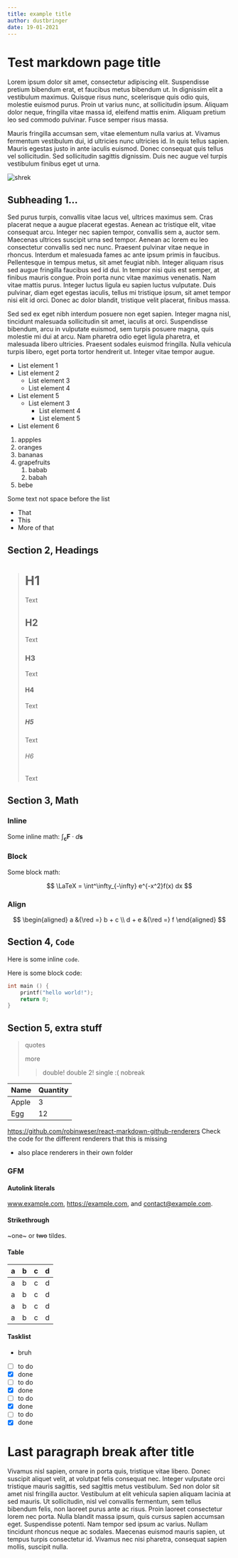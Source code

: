```yaml
---
title: example title
author: dustbringer
date: 19-01-2021
---
```


# Test markdown page title

Lorem ipsum dolor sit amet, consectetur adipiscing elit. Suspendisse pretium bibendum erat, et faucibus metus bibendum ut. In dignissim elit a vestibulum maximus. Quisque risus nunc, scelerisque quis odio quis, molestie euismod purus. Proin ut varius nunc, at sollicitudin ipsum. Aliquam dolor neque, fringilla vitae massa id, eleifend mattis enim. Aliquam pretium leo sed commodo pulvinar. Fusce semper risus massa.

Mauris fringilla accumsan sem, vitae elementum nulla varius at. Vivamus fermentum vestibulum dui, id ultricies nunc ultricies id. In quis tellus sapien. Mauris egestas justo in ante iaculis euismod. Donec consequat quis tellus vel sollicitudin. Sed sollicitudin sagittis dignissim. Duis nec augue vel turpis vestibulum finibus eget ut urna.

![shrek](https://img1.looper.com/img/gallery/things-only-adults-notice-in-shrek/intro-1573597941.jpg "wonderful shrek")

## Subheading 1...

Sed purus turpis, convallis vitae lacus vel, ultrices maximus sem. Cras placerat neque a augue placerat egestas. Aenean ac tristique elit, vitae consequat arcu. Integer nec sapien tempor, convallis sem a, auctor sem. Maecenas ultrices suscipit urna sed tempor. Aenean ac lorem eu leo consectetur convallis sed nec nunc. Praesent pulvinar vitae neque in rhoncus. Interdum et malesuada fames ac ante ipsum primis in faucibus. Pellentesque in tempus metus, sit amet feugiat nibh. Integer aliquam risus sed augue fringilla faucibus sed id dui. In tempor nisi quis est semper, at finibus mauris congue. Proin porta nunc vitae maximus venenatis. Nam vitae mattis purus. Integer luctus ligula eu sapien luctus vulputate. Duis pulvinar, diam eget egestas iaculis, tellus mi tristique ipsum, sit amet tempor nisi elit id orci. Donec ac dolor blandit, tristique velit placerat, finibus massa.

Sed sed ex eget nibh interdum posuere non eget sapien. Integer magna nisl, tincidunt malesuada sollicitudin sit amet, iaculis at orci. Suspendisse bibendum, arcu in vulputate euismod, sem turpis posuere magna, quis molestie mi dui at arcu. Nam pharetra odio eget ligula pharetra, et malesuada libero ultricies. Praesent sodales euismod fringilla. Nulla vehicula turpis libero, eget porta tortor hendrerit ut. Integer vitae tempor augue.

-   List element 1
-   List element 2
    -   List element 3
    -   List element 4
-   List element 5
    -   List element 3
        -   List element 4
        -   List element 5
-   List element 6

1. appples
2. oranges
3. bananas
4. grapefruits
    1. babab
    2. babah
5. bebe

Some text not space before the list
-   That
-   This
-   More of that

## Section 2, Headings

> # H1
> Text
> ## H2
> Text
> ### H3
> Text
> #### H4
> Text
> ##### H5
> Text
> ###### H6
> Text


## Section 3, Math

### Inline

Some inline math: $\int_\mathbf{c} \mathbf{F}\cdot d\mathbf{s}$

### Block

Some block math:

$$
\LaTeX = \int^\infty_{-\infty} e^{-x^2}f(x) dx
$$

### Align

$$
\begin{aligned}
   a     &{\red =} b + c \\
   d + e &{\red =} f
\end{aligned}
$$

## Section 4, `Code`

Here is some inline `code`.

Here is some block code:

```c
int main () {
    printf("hello world!");
    return 0;
}
```

## Section 5, extra stuff

> quotes
>
> more
>
> > double!
> > double 2!
> single :(
> nobreak

| Name  | Quantity |
| ----- | -------- |
| Apple | 3        |
| Egg   | 12       |

https://github.com/robinweser/react-markdown-github-renderers
Check the code for the different renderers that this is missing

-   also place renderers in their own folder

### GFM

#### Autolink literals

www.example.com, https://example.com, and contact@example.com.

#### Strikethrough

~one~ or ~~two~~ tildes.

#### Table

| a   | b   |   c |  d  |
| --- | :-- | --: | :-: |
| a   | b   |   c |  d  |
| a   | b   |   c |  d  |
| a   | b   |   c |  d  |
| a   | b   |   c |  d  |

#### Tasklist
-   bruh
-   [ ] to do
-   [x] done
-   [ ] to do
-   [x] done
-   [ ] to do
-   [x] done
-   [ ] to do
-   [x] done

# Last paragraph break after title

Vivamus nisl sapien, ornare in porta quis, tristique vitae libero. Donec suscipit aliquet velit, at volutpat felis consequat nec. Integer vulputate orci tristique mauris sagittis, sed sagittis metus vestibulum. Sed non dolor sit amet nisl fringilla auctor. Vestibulum at elit vehicula sapien aliquam lacinia at sed mauris. Ut sollicitudin, nisl vel convallis fermentum, sem tellus bibendum felis, non laoreet purus ante ac risus. Proin laoreet consectetur lorem nec porta. Nulla blandit massa ipsum, quis cursus sapien accumsan eget. Suspendisse potenti. Nam tempor sed ipsum ac varius. Nullam tincidunt rhoncus neque ac sodales. Maecenas euismod mauris sapien, ut tempus turpis consectetur id. Vivamus nec nisi pharetra, consequat sapien mollis, suscipit nulla.
